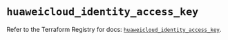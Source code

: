 # `huaweicloud_identity_access_key`

Refer to the Terraform Registry for docs: [`huaweicloud_identity_access_key`](https://registry.terraform.io/providers/huaweicloud/huaweicloud/1.71.1/docs/resources/identity_access_key).
